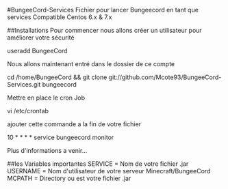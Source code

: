 #BungeeCord-Services
Fichier pour lancer Bungeecord en tant que services Compatible Centos 6.x &amp; 7.x

##Installations
Pour commencer nous allons créer un utilisateur pour améliorer votre sécurité

useradd BungeeCord

Nous allons maintenant entré dans le dossier de ce compte

cd /home/BungeeCord && git clone git://github.com/Mcote93/BungeeCord-Services.git bungeecord


Mettre en place le cron Job
 
vi /etc/crontab

ajouter cette commande a la fin de votre fichier
 
10 * * * * service bungeecord monitor

Plus d'informations a venir...


##les Variables importantes
SERVICE = Nom de votre fichier .jar
USERNAME =  Nom d'utilisateur de votre serveur Minecraft/BungeeCord
MCPATH = Directory ou est votre fichier .jar
 